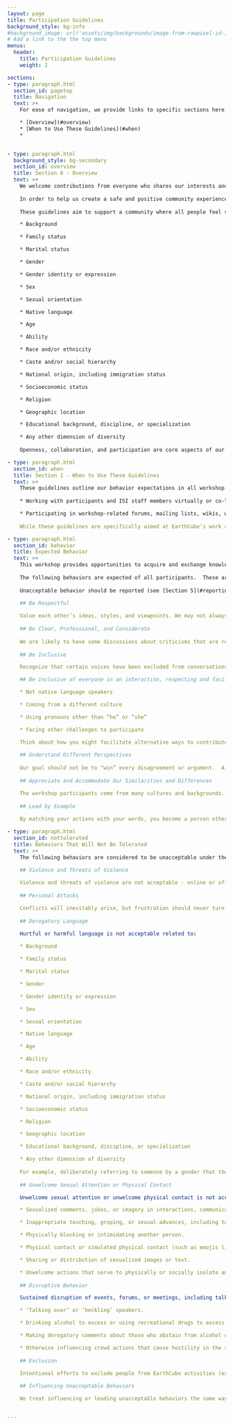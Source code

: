 ```yaml
---
layout: page
title: Participation Guidelines
background_style: bg-info
#background_image: url('assets/img/backgrounds/image-from-rawpixel-id-1199650-jpeg.jpg')
# Add a link to the the top menu
menus:
  header:
    title: Participation Guidelines
    weight: 2

sections:
- type: paragraph.html
  section_id: pagetop
  title: Navigation
  text: >+
    For ease of navigation, we provide links to specific sections here, but we encourage you to read the entire document.  

    * [Overview](#overview)
    * [When to Use These Guidelines](#when)
    * 


- type: paragraph.html
  background_style: bg-secondary
  section_id: overview
  title: Section 0 - Overview
  text: >+
    We welcome contributions from everyone who shares our interests and wants to contribute in a healthy and constructive manner within our community.
      
    In order to help us create a safe and positive community experience we have adopted these Community Participation Guidelines, and we require all those who participate to agree and adhere to these guidelines. The Community Participation Guidelines describe expected behaviors and responsibilities for an individual, group, or organization when involved with the Building Upon the EarthCube Community Workshop.
      
    These guidelines aim to support a community where all people feel safe to participate, introduce new ideas, and inspire others, regardless of:  

    * Background

    * Family status

    * Marital status

    * Gender

    * Gender identity or expression

    * Sex

    * Sexual orientation

    * Native language

    * Age

    * Ability 

    * Race and/or ethnicity

    * Caste and/or social hierarchy

    * National origin, including immigration status

    * Socioeconomic status

    * Religion

    * Geographic location

    * Educational background, discipline, or specialization

    * Any other dimension of diversity  
    
    Openness, collaboration, and participation are core aspects of our work. Diversity enriches our community, and we actively seek participation from those who increase it. These guidelines exist to further empower individuals and groups to interact and collaborate for mutual benefit.

- type: paragraph.html
  section_id: when
  title: Section 1 - When to Use These Guidelines
  text: >+
    These guidelines outline our behavior expectations in all workshop activities, both offline and online. Your continued participation is contingent upon following these guidelines. These activities include but are not limited to:  
    
    * Working with participants and ISI staff members virtually or co-located.

    * Participating in workshop-related forums, mailing lists, wikis, websites, Slack channels, GitHub issues, group or person-to-person meetings, and correspondence.    
​
    While these guidelines are specifically aimed at EarthCube’s work and community, we recognize that actions taken outside of EarthCube’s online or in-person spaces could impact community health. For example, actions taken outside of EarthCube’s spaces by an EarthCube community member against another EarthCube community member may warrant corrective measures as detailed later in the [Section 4](#consequences) of this document.

- type: paragraph.html
  section_id: behavior
  title: Expected Behavior
  text: >+
    This workshop provides opportunities to acquire and exchange knowledge across communities. We each share the responsibility to serve as models for meeting behavioral expectations.      
    
    The following behaviors are expected of all participants.  These are the broad standards we hold ourselves to within the community.  Specific behaviors that the organizing committee is capable of directly responding to are detailed in [Section 3](#nottolerated).   
    
    Unacceptable behavior should be reported (see [Section 5](#reporting)) as this assists in correcting and addressing unwelcome behavior, and can help establish a pattern of unacceptable behaviors or an unwelcoming community culture.     
​
    ## Be Respectful  

    Value each other’s ideas, styles, and viewpoints. We may not always agree, but disagreement is no excuse for poor manners. Be open to different possibilities, different viewpoints and to being wrong. Be respectful in all interactions and communications, especially when debating the merits of different options. Be aware of your impact and how intense interactions may affect people. Be direct, constructive, and positive. Take responsibility for your impact and your mistakes – if someone says they have been harmed through your words or actions, listen carefully, apologize sincerely, and correct the behavior going forward.  
​
    ## Be Clear, Professional, and Considerate  
    
    We are likely to have some discussions about criticisms that are respectful and those that are not. We must be able to speak clearly when we disagree and when we think we need to improve. We cannot withhold hard truths. Doing so respectfully is hard, doing so when others don’t seem to be listening is harder, and hearing such comments when one is the recipient can be even harder still. We need to be honest and clear, as well as respectful and considerate.    
​
    ## Be Inclusive  

    Recognize that certain voices have been excluded from conversations, and that inclusion is an important component of equity, therefore actively seek diverse perspectives. Diverse views on teams power innovation, even if diversity is not always comfortable. Encourage all voices. Help new perspectives be heard and listen actively. Be aware of how much time is taken up by dominant members of the group. Provide alternative ways to contribute or participate when possible.    

    ## Be inclusive of everyone in an interaction, respecting and facilitating people’s participation whether they are:

    * Not native language speakers

    * Coming from a different culture

    * Using pronouns other than “he” or “she”

    * Facing other challenges to participate

    Think about how you might facilitate alternative ways to contribute or participate. If you find yourself dominating a discussion, step back. Be an advocate for others’ voices. Make way for other voices and listen actively to them. For example, consider venue and inclusiveness. Setting informal meetings in bars or meeting for ‘Happy Hour’ may not be a safe setting for all members of the community. Consider other models, such as a meal or utilizing a professional meeting setting. Standing receptions (including poster sessions) with belly bars or high top tables or no seating only are not inclusive nor accessible to people who are differently abled.
​
    ## Understand Different Perspectives  
    
    Our goal should not be to “win” every disagreement or argument.  A more productive goal is to be open to ideas that make our own ideas better. Strive to be an example for inclusive thinking. “Winning” is when different perspectives make our work richer and stronger.
​
    ## Appreciate and Accommodate Our Similarities and Differences  

    The workshop participants come from many cultures and backgrounds. Cultural differences encompass everything from official religious observances, to personal habits, to clothing and more. Be respectful of people with different cultural practices, attitudes, and beliefs. Work to eliminate your own biases, prejudices, and discriminatory practices, and act as an advocate for others. Think of others’ needs from their points of view. Appreciate that tone of voice and conflict responses may differ across cultural backgrounds. Use preferred titles (including pronouns). Respect people’s right to privacy and confidentiality with respect to their cultural background,  personal beliefs, and social expression. It is unrealistic to expect participants to know the cultural practices of every ethnic and cultural group, but participants are expected to be open to learning from and educating others as well as educating themselves. 
​
    ## Lead by Example  
    
    By matching your actions with your words, you become a person others want to follow. Your actions influence others to behave and respond in ways that are valuable and appropriate for our organizational outcomes. Design your community and your work for inclusion. Hold yourself and others accountable for inclusive behaviors.  

- type: paragraph.html
  section_id: nottolerated
  title: Behaviors That Will Not Be Tolerated
  text: >+
    The following behaviors are considered to be unacceptable under these guidelines.  While this section details specific behaviors, it should also be clear that patterns of disruptive or offending behavior are also permissive to report.
​
    ## Violence and Threats of Violence

    Violence and threats of violence are not acceptable - online or offline. These include incitement of violence toward any individual, including encouraging a person to commit self-harm. These also include posting or threatening to post other people’s personally identifiable information (“doxxing”) online.
 
    ## Personal Attacks  

    Conflicts will inevitably arise, but frustration should never turn into a personal attack. It is not okay to insult, demean, or belittle others. Attacking someone for their opinions, beliefs, and ideas is not acceptable. It is important to speak clearly when we disagree and when we think, as a community, we need to improve. Such discussions must be conducted respectfully and professionally, remaining focused on the issue at hand.  
​
    ## Derogatory Language
    
    Hurtful or harmful language is not acceptable related to: 

    * Background

    * Family status

    * Marital status

    * Gender  

    * Gender identity or expression

    * Sex

    * Sexual orientation

    * Native language

    * Age

    * Ability 

    * Race and/or ethnicity

    * Caste and/or social hierarchy

    * National origin, including immigration status

    * Socioeconomic status

    * Religion

    * Geographic location

    * Educational background, discipline, or specialization

    * Any other dimension of diversity
 
    For example, deliberately referring to someone by a gender that they do not identify with, and/or questioning the legitimacy of an individual’s gender identity is considered harmful language. If you’re unsure if a word is derogatory, don’t use it. Subtle and/or indirect discrimination is also considered hurtful or harmful language; when asked to stop, stop the behavior in question.
​
    ## Unwelcome Sexual Attention or Physical Contact

    Unwelcome sexual attention or unwelcome physical contact is not acceptable. This includes, but is not limited to, the following:

    * Sexualized comments, jokes, or imagery in interactions, communications, or presentation materials.

    * Inappropriate touching, groping, or sexual advances, including touching a person without permission and touching sensitive areas such as their hair, pregnant stomach, mobility device (wheelchair, scooter, etc.), or tattoos.

    * Physically blocking or intimidating another person.

    * Physical contact or simulated physical contact (such as emojis like “kiss”) without affirmative (explicit) consent.

    * Sharing or distribution of sexualized images or text.

    * Unwelcome actions that serve to physically or socially isolate an individual.
​
    ## Disruptive Behavior  

    Sustained disruption of events, forums, or meetings, including talks and presentations, will not be tolerated. This includes:

    * ‘Talking over’ or ‘heckling’ speakers.  

    * Drinking alcohol to excess or using recreational drugs to excess, or pushing others to do so.  

    * Making derogatory comments about those who abstain from alcohol or other substances, talking about their abstinence or preferences to others, or pressuring them to partake - physically or through jeering.  

    * Otherwise influencing crowd actions that cause hostility in the session.
 
    ## Exclusion  

    Intentional efforts to exclude people from EarthCube activities (except as a consequence of these guidelines or other official action) are not acceptable. 
 
    ## Influencing Unacceptable Behaviors  

    We treat influencing or leading unacceptable behaviors the same way we treat the unacceptable behaviors themselves. Thus, the same consequences ([Section 4](#consequences)) apply.


---
```

